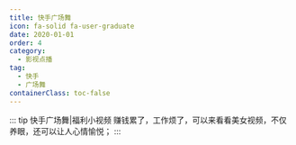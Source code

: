 ```yaml
---
title: 快手广场舞
icon: fa-solid fa-user-graduate
date: 2020-01-01
order: 4
category:
  - 影视点播
tag:
  - 快手
  - 广场舞
containerClass: toc-false
---
```


<ArtPlayer :src :config="mpConfig(state.p)" />

::: tip 快手广场舞|福利小视频
赚钱累了，工作烦了，可以来看看美女视频，不仅养眼，还可以让人心情愉悦；
:::

<script setup>
  import { vod } from '@db'
  import { mpConfig } from '@cps/artConst'
  import { useStorage } from '@vueuse/core'
  import { onMounted } from "vue";
  const vodId = "vod-gcw"
  const state = useStorage(
    vodId,
    {
      p: []
    }
  )
  const src = state.value.p[0] ? state.value.p[0].url : ""
  onMounted(async () => {
    const { data } = await vod.find({ "name": vodId })
    state.value.p = data.slice(0, 99)
  });
</script>
